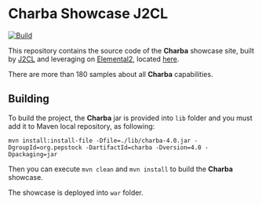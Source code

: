 # Charba Showcase J2CL

[![Build](https://github.com/pepstock-org/Charba-Showcase-J2CL/workflows/Build/badge.svg?branch=master)](https://github.com/pepstock-org/Charba-Showcase-J2CL/actions/)

This repository contains the source code of the **Charba** showcase site, built by [J2CL](https://github.com/google/j2cl) and leveraging on [Elemental2](https://github.com/google/elemental2), located [here](http://www.pepstock.org/Charba-Showcase-J2CL/Charba_Showcase_J2CL.html).

There are more than 180 samples about all **Charba** capabilities.

## Building

To build the project, the **Charba** jar is provided into `lib` folder and you must add it to Maven local repository, as following:

```
mvn install:install-file -Dfile=./lib/charba-4.0.jar -DgroupId=org.pepstock -DartifactId=charba -Dversion=4.0 -Dpackaging=jar
```

Then you can execute `mvn clean` and `mvn install` to build the **Charba** showcase. 

The showcase is deployed into `war` folder.
